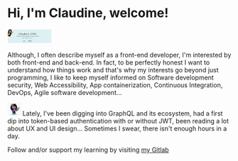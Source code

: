 # Hi, I'm Claudine, welcome!

<img src="./TheRealDine-Github.png" width="100" alt="Banner">

Although, I often describe myself as a front-end developer, I'm interested by both front-end and back-end.
In fact, to be perfectly honest I want to understand how things work and that's why my interests go beyond just programming, I like to keep myself informed on Software development security, Web Accessibility, App containerization, Continuous Integration, DevOps, Agile software development...

<img src="./GiannahOctocat/Octocat-Giannah.gif" width="30" alt="OctoGiannah">
Lately, I've been digging into GraphQL and its ecosystem, had a first dip into token-based authentication with or without JWT, been reading a lot about UX and UI design...
Sometimes I swear, there isn't enough hours in a day.

Follow and/or support my learning by visiting [my Gitlab](https://https://gitlab.com/Giannah)
